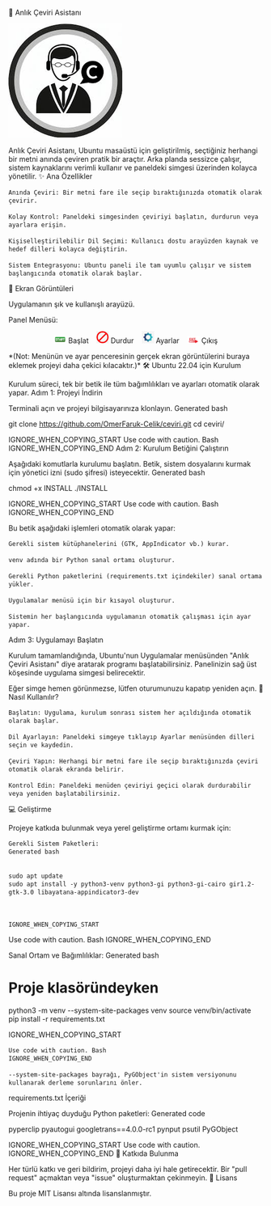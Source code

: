 🚀 Anlık Çeviri Asistanı

![alt text](./ICONS/images.png)

Anlık Çeviri Asistanı, Ubuntu masaüstü için geliştirilmiş, seçtiğiniz herhangi bir metni anında çeviren pratik bir araçtır. Arka planda sessizce çalışır, sistem kaynaklarını verimli kullanır ve paneldeki simgesi üzerinden kolayca yönetilir.
✨ Ana Özellikler

    Anında Çeviri: Bir metni fare ile seçip bıraktığınızda otomatik olarak çevirir.

    Kolay Kontrol: Paneldeki simgesinden çeviriyi başlatın, durdurun veya ayarlara erişin.

    Kişiselleştirilebilir Dil Seçimi: Kullanıcı dostu arayüzden kaynak ve hedef dilleri kolayca değiştirin.

    Sistem Entegrasyonu: Ubuntu paneli ile tam uyumlu çalışır ve sistem başlangıcında otomatik olarak başlar.

📸 Ekran Görüntüleri

Uygulamanın şık ve kullanışlı arayüzü.

Panel Menüsü:
<p align="center">
<img src="https://raw.githubusercontent.com/OmerFaruk-Celik/ceviri/main/ICONS/start.png" alt="Başlat" width="24"/> Başlat &nbsp;&nbsp;
<img src="https://raw.githubusercontent.com/OmerFaruk-Celik/ceviri/main/ICONS/stop.png" alt="Durdur" width="24"/> Durdur &nbsp;&nbsp;
<img src="https://raw.githubusercontent.com/OmerFaruk-Celik/ceviri/main/ICONS/settings.png" alt="Ayarlar" width="24"/> Ayarlar &nbsp;&nbsp;
<img src="https://raw.githubusercontent.com/OmerFaruk-Celik/ceviri/main/ICONS/exit.png" alt="Çıkış" width="24"/> Çıkış
</p>
*(Not: Menünün ve ayar penceresinin gerçek ekran görüntülerini buraya eklemek projeyi daha çekici kılacaktır.)*
🛠️ Ubuntu 22.04 için Kurulum

Kurulum süreci, tek bir betik ile tüm bağımlılıkları ve ayarları otomatik olarak yapar.
Adım 1: Projeyi İndirin

Terminali açın ve projeyi bilgisayarınıza klonlayın.
Generated bash

      
git clone https://github.com/OmerFaruk-Celik/ceviri.git
cd ceviri/

    

IGNORE_WHEN_COPYING_START
Use code with caution. Bash
IGNORE_WHEN_COPYING_END
Adım 2: Kurulum Betiğini Çalıştırın

Aşağıdaki komutlarla kurulumu başlatın. Betik, sistem dosyalarını kurmak için yönetici izni (sudo şifresi) isteyecektir.
Generated bash

      
chmod +x INSTALL
./INSTALL

    

IGNORE_WHEN_COPYING_START
Use code with caution. Bash
IGNORE_WHEN_COPYING_END

Bu betik aşağıdaki işlemleri otomatik olarak yapar:

    Gerekli sistem kütüphanelerini (GTK, AppIndicator vb.) kurar.

    venv adında bir Python sanal ortamı oluşturur.

    Gerekli Python paketlerini (requirements.txt içindekiler) sanal ortama yükler.

    Uygulamalar menüsü için bir kısayol oluşturur.

    Sistemin her başlangıcında uygulamanın otomatik çalışması için ayar yapar.

Adım 3: Uygulamayı Başlatın

Kurulum tamamlandığında, Ubuntu'nun Uygulamalar menüsünden "Anlık Çeviri Asistanı" diye aratarak programı başlatabilirsiniz. Panelinizin sağ üst köşesinde uygulama simgesi belirecektir.

Eğer simge hemen görünmezse, lütfen oturumunuzu kapatıp yeniden açın.
🚀 Nasıl Kullanılır?

    Başlatın: Uygulama, kurulum sonrası sistem her açıldığında otomatik olarak başlar.

    Dil Ayarlayın: Paneldeki simgeye tıklayıp Ayarlar menüsünden dilleri seçin ve kaydedin.

    Çeviri Yapın: Herhangi bir metni fare ile seçip bıraktığınızda çeviri otomatik olarak ekranda belirir.

    Kontrol Edin: Paneldeki menüden çeviriyi geçici olarak durdurabilir veya yeniden başlatabilirsiniz.

💻 Geliştirme

Projeye katkıda bulunmak veya yerel geliştirme ortamı kurmak için:

    Gerekli Sistem Paketleri:
    Generated bash

          
    sudo apt update
    sudo apt install -y python3-venv python3-gi python3-gi-cairo gir1.2-gtk-3.0 libayatana-appindicator3-dev

        

    IGNORE_WHEN_COPYING_START

Use code with caution. Bash
IGNORE_WHEN_COPYING_END

Sanal Ortam ve Bağımlılıklar:
Generated bash

      
# Proje klasöründeyken
python3 -m venv --system-site-packages venv
source venv/bin/activate
pip install -r requirements.txt

    

IGNORE_WHEN_COPYING_START

    Use code with caution. Bash
    IGNORE_WHEN_COPYING_END

    --system-site-packages bayrağı, PyGObject'in sistem versiyonunu kullanarak derleme sorunlarını önler.

requirements.txt İçeriği

Projenin ihtiyaç duyduğu Python paketleri:
Generated code

      
pyperclip
pyautogui
googletrans==4.0.0-rc1
pynput
psutil
PyGObject

    

IGNORE_WHEN_COPYING_START
Use code with caution.
IGNORE_WHEN_COPYING_END
🤝 Katkıda Bulunma

Her türlü katkı ve geri bildirim, projeyi daha iyi hale getirecektir. Bir "pull request" açmaktan veya "issue" oluşturmaktan çekinmeyin.
📜 Lisans

Bu proje MIT Lisansı altında lisanslanmıştır.
